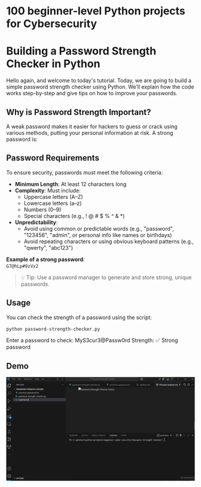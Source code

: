 # 100 beginner-level Python projects for Cybersecurity

# Building a Password Strength Checker in Python

Hello again, and welcome to today's tutorial. Today, we are going to build a simple password strength checker using Python. We’ll explain how the code works step-by-step and give tips on how to improve your passwords.

## Why is Password Strength Important?

A weak password makes it easier for hackers to guess or crack using various methods, putting your personal information at risk. A strong password is:

## Password Requirements

To ensure security, passwords must meet the following criteria:

- **Minimum Length**: At least 12 characters long
- **Complexity**: Must include:
  - Uppercase letters (A–Z)
  - Lowercase letters (a–z)
  - Numbers (0–9)
  - Special characters (e.g., ! @ # $ % ^ & \*)
- **Unpredictability**:
  - Avoid using common or predictable words (e.g., "password", "123456", "admin", or personal info like names or birthdays)
  - Avoid repeating characters or using obvious keyboard patterns (e.g., "qwerty", "abc123")

**Example of a strong password**:  
`G7@hLp#9zVx2`

> 💡 Tip: Use a password manager to generate and store strong, unique passwords.

## Usage

You can check the strength of a password using the script:

```bash
python password-strength-checker.py
```

Enter a password to check: MyS3cur3@Passw0rd
Strength: ✅ Strong password

## Demo

![Password Strength Checker Demo](assets/demo.gif)
